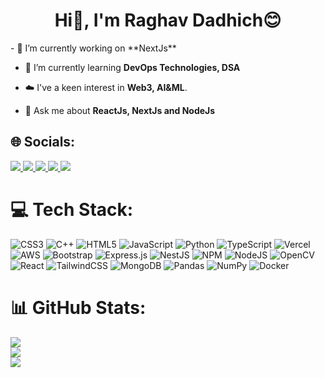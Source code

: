 <h1 align="center">Hi👋, I'm Raghav Dadhich😊</h1>
- 🔭 I’m currently working on **NextJs**

- 🌱 I’m currently learning **DevOps Technologies, DSA**

- ☁️ I've a keen interest in **Web3, AI&ML**.

- 💬 Ask me about **ReactJs, NextJs and NodeJs**


## 🌐 Socials:
<p align="left">
    <a href="https://www.linkedin.com/in/raghavhere/">
        <img src="https://skillicons.dev/icons?i=linkedin&perline=14" />
    </a>
    <a href="https://discordapp.com/users/930422453451243521">
        <img src="https://skillicons.dev/icons?i=discord&perline=14" />
    </a>
    <a title="dadhichraghav896@gmail.com" href="mailto:adhichraghav896@gmail.com">
        <img src="https://skillicons.dev/icons?i=gmail&perline=14" />
    </a>
    <a href="https://www.instagram.com/itzraghavgod/">
        <img src="https://skillicons.dev/icons?i=instagram&perline=14" />
    </a>
    <a href="https://x.com/raghav_dadhich">
        <img src="https://skillicons.dev/icons?i=twitter&perline=14" />
    </a>
</p>

# 💻 Tech Stack:
![CSS3](https://img.shields.io/badge/css3-%231572B6.svg?style=for-the-badge&logo=css3&logoColor=white) ![C++](https://img.shields.io/badge/c++-%2300599C.svg?style=for-the-badge&logo=c%2B%2B&logoColor=white) ![HTML5](https://img.shields.io/badge/html5-%23E34F26.svg?style=for-the-badge&logo=html5&logoColor=white) ![JavaScript](https://img.shields.io/badge/javascript-%23323330.svg?style=for-the-badge&logo=javascript&logoColor=%23F7DF1E) ![Python](https://img.shields.io/badge/python-3670A0?style=for-the-badge&logo=python&logoColor=ffdd54) ![TypeScript](https://img.shields.io/badge/typescript-%23007ACC.svg?style=for-the-badge&logo=typescript&logoColor=white) ![Vercel](https://img.shields.io/badge/vercel-%23000000.svg?style=for-the-badge&logo=vercel&logoColor=white) ![AWS](https://img.shields.io/badge/AWS-%23FF9900.svg?style=for-the-badge&logo=amazon-aws&logoColor=white) ![Bootstrap](https://img.shields.io/badge/bootstrap-%238511FA.svg?style=for-the-badge&logo=bootstrap&logoColor=white) ![Express.js](https://img.shields.io/badge/express.js-%23404d59.svg?style=for-the-badge&logo=express&logoColor=%2361DAFB) ![NestJS](https://img.shields.io/badge/nestjs-%23E0234E.svg?style=for-the-badge&logo=nestjs&logoColor=white) ![NPM](https://img.shields.io/badge/NPM-%23CB3837.svg?style=for-the-badge&logo=npm&logoColor=white) ![NodeJS](https://img.shields.io/badge/node.js-6DA55F?style=for-the-badge&logo=node.js&logoColor=white) ![OpenCV](https://img.shields.io/badge/opencv-%23white.svg?style=for-the-badge&logo=opencv&logoColor=white) ![React](https://img.shields.io/badge/react-%2320232a.svg?style=for-the-badge&logo=react&logoColor=%2361DAFB) ![TailwindCSS](https://img.shields.io/badge/tailwindcss-%2338B2AC.svg?style=for-the-badge&logo=tailwind-css&logoColor=white)  ![MongoDB](https://img.shields.io/badge/MongoDB-%234ea94b.svg?style=for-the-badge&logo=mongodb&logoColor=white)  ![Pandas](https://img.shields.io/badge/pandas-%23150458.svg?style=for-the-badge&logo=pandas&logoColor=white) ![NumPy](https://img.shields.io/badge/numpy-%23013243.svg?style=for-the-badge&logo=numpy&logoColor=white) ![Docker](https://img.shields.io/badge/docker-%230db7ed.svg?style=for-the-badge&logo=docker&logoColor=white)
# 📊 GitHub Stats:
![](https://github-readme-stats.vercel.app/api?username=raghav3615&theme=dark&hide_border=false&include_all_commits=true&count_private=true)<br/>
![](https://github-readme-streak-stats.herokuapp.com/?user=raghav3615&theme=dark&hide_border=false)<br/>
![](https://github-readme-stats.vercel.app/api/top-langs/?username=raghav3615&theme=dark&hide_border=false&include_all_commits=true&count_private=true&layout=compact)



<!-- Proudly created with GPRM ( https://gprm.itsvg.in ) -->

